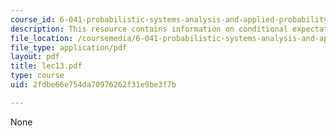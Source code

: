 ```yaml
---
course_id: 6-041-probabilistic-systems-analysis-and-applied-probability-spring-2006
description: This resource contains information on conditional expectation.
file_location: /coursemedia/6-041-probabilistic-systems-analysis-and-applied-probability-spring-2006/2fdbe66e754da70976262f31e9be3f7b_lec13.pdf
file_type: application/pdf
layout: pdf
title: lec13.pdf
type: course
uid: 2fdbe66e754da70976262f31e9be3f7b

---
```

None